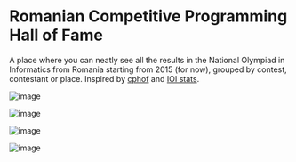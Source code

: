 # Romanian Competitive Programming Hall of Fame

A place where you can neatly see all the results in the National Olympiad in Informatics from Romania starting from 2015 (for now), grouped by contest, contestant or place. 
Inspired by [cphof](https://cphof.org/) and [IOI stats](https://stats.ioinformatics.org/).

![image](https://github.com/user-attachments/assets/13bb2517-9fc8-480f-a6aa-5ce6d2032f94)

![image](https://github.com/user-attachments/assets/2b2692f8-31f4-48d9-af6f-b1190e144564)

![image](https://github.com/user-attachments/assets/3c529697-b7b3-4d54-975f-a2eddb9d8ab6)

![image](https://github.com/user-attachments/assets/1453c6d2-bd4e-43f1-9009-2b3de5fbacff)

